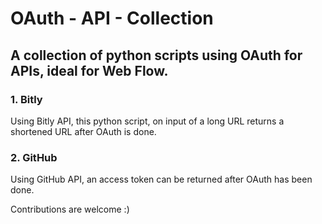 # OAuth - API - Collection
## A collection of python scripts using OAuth for APIs, ideal for Web Flow.

### 1. Bitly
Using Bitly API, this python script, on input of a long URL returns a shortened URL after OAuth is done.

### 2. GitHub
Using GitHub API, an access token can be returned after OAuth has been done.


Contributions are welcome :)
